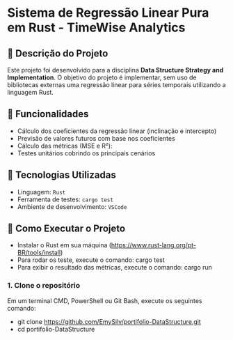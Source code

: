 # Sistema de Regressão Linear Pura em Rust - TimeWise Analytics

## 📌 Descrição do Projeto

Este projeto foi desenvolvido para a disciplina **Data Structure Strategy and Implementation**. O objetivo do projeto é implementar, sem uso de bibliotecas externas uma regressão linear para séries temporais utilizando a linguagem Rust. 


## 🎯 Funcionalidades

- Cálculo dos coeficientes da regressão linear (inclinação e intercepto)
- Previsão de valores futuros com base nos coeficientes
- Cálculo das métricas (MSE e R²):
- Testes unitários cobrindo os principais cenários


## 🧪 Tecnologias Utilizadas

- Linguagem: `Rust`
- Ferramenta de testes: `cargo test`
- Ambiente de desenvolvimento: `VSCode`

  
## 🚀 Como Executar o Projeto
- Instalar o Rust em sua máquina (https://www.rust-lang.org/pt-BR/tools/install)
- Para rodar os teste, execute o comando: cargo test
- Para exibir o resultado das métricas, execute o comando: cargo run

### 1. Clone o repositório
Em um terminal CMD, PowerShell ou Git Bash, execute os seguintes comando:
- git clone https://github.com/EmySilv/portifolio-DataStructure.git
- cd portifolio-DataStructure
